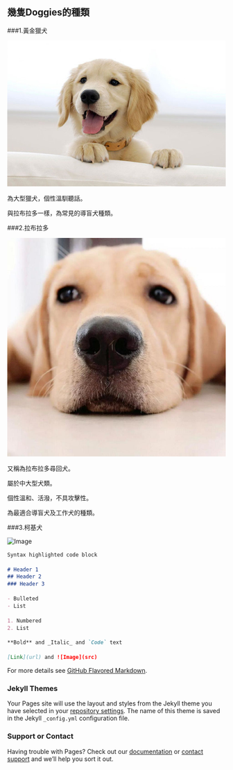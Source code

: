 ## 幾隻Doggies的種類

###1.黃金獵犬

![Image](https://github.com/lincindiawang/Doggy.github.io/blob/master/UNADJUSTEDNONRAW_thumb_14.jpg)

為大型獵犬，個性溫馴聽話。

與拉布拉多一樣，為常見的導盲犬種類。

###2.拉布拉多

![Image](https://github.com/lincindiawang/Doggy.github.io/blob/master/UNADJUSTEDNONRAW_thumb_16.jpg)

又稱為拉布拉多尋回犬。

屬於中大型犬類。

個性溫和、活潑，不具攻擊性。

為最適合導盲犬及工作犬的種類。

###3.柯基犬

![Image]()
```markdown
Syntax highlighted code block

# Header 1
## Header 2
### Header 3

- Bulleted
- List

1. Numbered
2. List

**Bold** and _Italic_ and `Code` text

[Link](url) and ![Image](src)
```

For more details see [GitHub Flavored Markdown](https://guides.github.com/features/mastering-markdown/).

### Jekyll Themes

Your Pages site will use the layout and styles from the Jekyll theme you have selected in your [repository settings](https://github.com/lincindiawang/Doggy.github.io/settings). The name of this theme is saved in the Jekyll `_config.yml` configuration file.

### Support or Contact

Having trouble with Pages? Check out our [documentation](https://help.github.com/categories/github-pages-basics/) or [contact support](https://github.com/contact) and we’ll help you sort it out.
